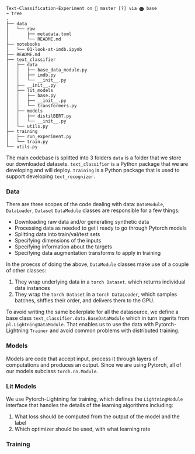 ```
Text-Classification-Experiment on  master [?] via 🅒 base 
➜ tree   
.
├── data
│   └── raw
│       ├── metadata.toml
│       └── README.md
├── notebooks
│   └── 01-look-at-imdb.ipynb
├── README.md
├── text_classifier
│   ├── data
│   │   ├── base_data_module.py
│   │   ├── imdb.py
│   │   └── __init__.py
│   ├── __init__.py
│   ├── lit_models
│   │   ├── base.py
│   │   ├── __init__.py
│   │   └── transformers.py
│   ├── models
│   │   ├── distilBERT.py
│   │   └── __init__.py
│   └── utils.py
├── training
│   ├── run_experiment.py
│   └── train.py
└── utils.py

```
The main codebase is splitted into 3 folders
`data` is a folder that we store our downloaded datasets. 
`text_classifier` is a Python package that we are developing and will deploy.
`training` is a Python package that is used to support developing `text_recognizer`.


### Data
There are three scopes of the code dealing with data: `DataModule`, `DataLoader`, `Dataset`
`DataModule` classes are responsible for a few things:
* Downloading raw data and/or generating synthetic data
* Processing data as needed to get i ready to go through Pytorch models
* Splitting data into train/val/test sets
* Specifying dimensions of the inputs
* Specifying information about the targets
* Specifying data augmentation transforms to apply in training

In the proecss of doing the above, `DataModule` classes make use of a couple of other classes:
1. They wrap underlying data in a `torch Dataset`. which returns individual data instances
2. They wrap the `torch Dataset` in a `torch DataLoader`, which samples batches, shffles their order, and delivers them to the GPU.

To avoid writing the same boilerplate for all the datasource, we define a base class `text_classifier.data.BaseDataModule` which in turn ingerits from `pl.LightningDataModule`. That enables us to use the data with Pytorch-Lightning `Trainer` and avoid common problems with distributed training.

### Models
Models are code that accept input, process it through layers of computations and produces an output.
Since we are using Pytorch, all of our models subclass `torch.nn.Module`.

### Lit Models
We use Pytorch-Lightning for training, which defines the `LightningModule` interface that handles the details of the learning algorithms including:
1. What loss should be computed from the output of the model and the label
2. Which optimizer should be used, with what learning rate

### Training

